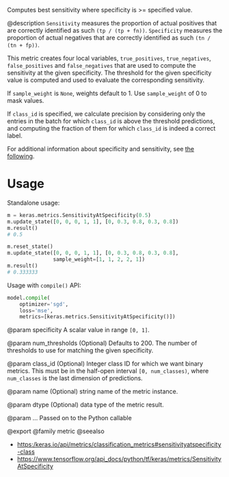 Computes best sensitivity where specificity is >= specified value.

@description
`Sensitivity` measures the proportion of actual positives that are correctly
identified as such `(tp / (tp + fn))`.
`Specificity` measures the proportion of actual negatives that are correctly
identified as such `(tn / (tn + fp))`.

This metric creates four local variables, `true_positives`,
`true_negatives`, `false_positives` and `false_negatives` that are used to
compute the sensitivity at the given specificity. The threshold for the
given specificity value is computed and used to evaluate the corresponding
sensitivity.

If `sample_weight` is `None`, weights default to 1.
Use `sample_weight` of 0 to mask values.

If `class_id` is specified, we calculate precision by considering only the
entries in the batch for which `class_id` is above the threshold
predictions, and computing the fraction of them for which `class_id` is
indeed a correct label.

For additional information about specificity and sensitivity, see
[the following](https://en.wikipedia.org/wiki/Sensitivity_and_specificity).

# Usage
Standalone usage:

```python
m = keras.metrics.SensitivityAtSpecificity(0.5)
m.update_state([0, 0, 0, 1, 1], [0, 0.3, 0.8, 0.3, 0.8])
m.result()
# 0.5
```

```python
m.reset_state()
m.update_state([0, 0, 0, 1, 1], [0, 0.3, 0.8, 0.3, 0.8],
               sample_weight=[1, 1, 2, 2, 1])
m.result()
# 0.333333
```

Usage with `compile()` API:

```python
model.compile(
    optimizer='sgd',
    loss='mse',
    metrics=[keras.metrics.SensitivityAtSpecificity()])
```

@param specificity
A scalar value in range `[0, 1]`.

@param num_thresholds
(Optional) Defaults to 200. The number of thresholds to
use for matching the given specificity.

@param class_id
(Optional) Integer class ID for which we want binary metrics.
This must be in the half-open interval `[0, num_classes)`, where
`num_classes` is the last dimension of predictions.

@param name
(Optional) string name of the metric instance.

@param dtype
(Optional) data type of the metric result.

@param ...
Passed on to the Python callable

@export
@family metric
@seealso
+ <https:/keras.io/api/metrics/classification_metrics#sensitivityatspecificity-class>
+ <https://www.tensorflow.org/api_docs/python/tf/keras/metrics/SensitivityAtSpecificity>

